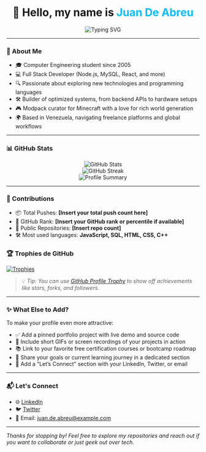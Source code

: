 <h1 align="center">
  👋 Hello, my name is <span style="color:#00BFFF;">Juan De Abreu</span>
</h1>

<p align="center">
  <img src="https://readme-typing-svg.demolab.com?font=Fira+Code&size=24&pause=1000&color=00BFFF&center=true&vCenter=true&width=435&lines=👨‍💻+Full+Stack+Developer;💡+Tech+Explorer+%26+Language+Lover;🚀+Always+Learning+Something+New" alt="Typing SVG" />
</p>

---

### 🧠 About Me

- 🎓 Computer Engineering student since 2005  
- 💻 Full Stack Developer (Node.js, MySQL, React, and more)  
- 🔍 Passionate about exploring new technologies and programming languages  
- 🛠️ Builder of optimized systems, from backend APIs to hardware setups  
- 🎮 Modpack curator for Minecraft with a love for rich world generation  
- 🌍 Based in Venezuela, navigating freelance platforms and global workflows  

---

### 📊 GitHub Stats

<p align="center">
  <img src="https://github-readme-stats.vercel.app/api?username=juandeabreu&show_icons=true&theme=radical" alt="GitHub Stats" />
  <br>
  <img src="https://github-readme-streak-stats.herokuapp.com/?user=juandeabreu&theme=radical" alt="GitHub Streak" />
  <br>
  <img src="https://github-profile-summary-cards.vercel.app/api/cards/profile-details?username=juandeabreu&theme=radical" alt="Profile Summary" />
</p>

---

### 🚀 Contributions

- 📦 Total Pushes: **[Insert your total push count here]**
- 🌟 GitHub Rank: **[Insert your GitHub rank or percentile if available]**
- 🧩 Public Repositories: **[Insert repo count]**
- 🛠️ Most used languages: **JavaScript, SQL, HTML, CSS, C++**

### 🏆 Trophies de GitHub

[![Trophies](https://github-profile-trophy.vercel.app/?username=juandeabreu&theme=onedark&no-frame=true&row=1&margin-w=15)](https://github.com/ryo-ma/github-profile-trophy)


> 💡 *Tip: You can use [GitHub Profile Trophy](https://github.com/ryo-ma/github-profile-trophy) to show off achievements like stars, forks, and followers.*

---

### ✨ What Else to Add?

To make your profile even more attractive:
- ✅ Add a pinned portfolio project with live demo and source code
- 🎥 Include short GIFs or screen recordings of your projects in action
- 📚 Link to your favorite free certification courses or bootcamp roadmap
- 🧭 Share your goals or current learning journey in a dedicated section
- 💬 Add a “Let’s Connect” section with your LinkedIn, Twitter, or email

---

### 📬 Let's Connect

- 🌐 [LinkedIn](https://www.linkedin.com/in/yourprofile)
- 🐦 [Twitter](https://twitter.com/yourhandle)
- 📧 Email: juan.de.abreu@example.com

---

_Thanks for stopping by! Feel free to explore my repositories and reach out if you want to collaborate or just geek out over tech._
